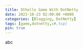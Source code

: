 ```yaml
---
title: Othello Game With DotNetty
date: 2023-10-23 02:00:00 +0800
categories: [Blogging, DotNetty]
tags: [game,dotnetty,c#,tcp]
pin: true
---
```


abc